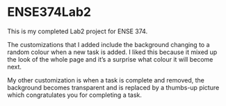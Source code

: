 # ENSE374Lab2

This is my completed Lab2 project for ENSE 374. 

The customizations that I added include the background changing to a random colour when a new task is added. I liked this because it mixed up the look of the whole page and it’s a surprise what colour it will become next.

My other customization is when a task is complete and removed, the background becomes transparent and is replaced by a thumbs-up picture which congratulates you for completing a task. 
